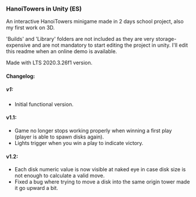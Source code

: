 ### HanoiTowers in Unity (ES)

An interactive HanoiTowers minigame made in 2 days school project, also my first work on 3D.

'Builds' and 'Library' folders are not included as they are very storage-expensive and are not mandatory to start editing the project in unity.
I'll edit this readme when an online demo is available.

Made with LTS 2020.3.26f1 version.

#### Changelog:

##### v1:
- Initial functional version.

#### v1.1:
- Game no longer stops working properly when winning a first play (player is able to spawn disks again).
- Lights trigger when you win a play to indicate victory.

#### v1.2:
- Each disk numeric value is now visible at naked eye in case disk size is not enough to calculate a valid move.
- Fixed a bug where trying to move a disk into the same origin tower made it go upward a bit.
